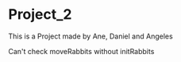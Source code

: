 # Project_2 
This is a Project made by Ane, Daniel and Angeles

Can't check moveRabbits without initRabbits

